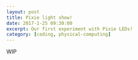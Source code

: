 ```yaml
---
layout: post
title: Pixie light show!
date: 2017-1-25 09:30:00
excerpt: Our first experiment with Pixie LEDs!
category: [coding, physical-computing]
---
```


WIP
